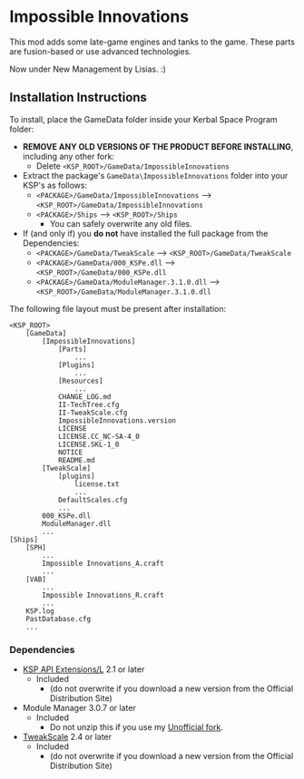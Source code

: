 # Impossible Innovations

This mod adds some late-game engines and tanks to the game. These parts are fusion-based or use advanced technologies.

Now under New Management by Lisias. :)


## Installation Instructions

To install, place the GameData folder inside your Kerbal Space Program folder:

* **REMOVE ANY OLD VERSIONS OF THE PRODUCT BEFORE INSTALLING**, including any other fork:
	+ Delete `<KSP_ROOT>/GameData/ImpossibleInnovations`
* Extract the package's `GameData\ImpossibleInnovations` folder into your KSP's as follows:
	+ `<PACKAGE>/GameData/ImpossibleInnovations` --> `<KSP_ROOT>/GameData/ImpossibleInnovations`
	+ `<PACKAGE>/Ships` --> `<KSP_ROOT>/Ships`
		- You can safely overwrite any old files.
* If (and only if) you **do not** have installed the full package from the Dependencies:
	+ `<PACKAGE>/GameData/TweakScale` --> `<KSP_ROOT>/GameData/TweakScale`
	+ `<PACKAGE>/GameData/000_KSPe.dll` --> `<KSP_ROOT>/GameData/000_KSPe.dll`
	+ `<PACKAGE>/GameData/ModuleManager.3.1.0.dll` --> `<KSP_ROOT>/GameData/ModuleManager.3.1.0.dll`

The following file layout must be present after installation:

```
<KSP_ROOT>
	[GameData]
		[ImpossibleInnovations]
			[Parts]
				...
			[Plugins]
				...
			[Resources]
				...
			CHANGE_LOG.md
			II-TechTree.cfg
			II-TweakScale.cfg
			ImpossibleInnovations.version
			LICENSE
			LICENSE.CC_NC-SA-4_0
			LICENSE.SKL-1_0
			NOTICE
			README.md
		[TweakScale]
			[plugins]
				license.txt
				...
			DefaultScales.cfg
			...
		000_KSPe.dll
		ModuleManager.dll
		...
[Ships]
	[SPH]
		...
		Impossible Innovations_A.craft
		...
	[VAB]
		...
		Impossible Innovations_R.craft
		...
	KSP.log
	PastDatabase.cfg
	...
```


### Dependencies

* [KSP API Extensions/L](https://github.com/net-lisias-ksp/KSPAPIExtensions) 2.1 or later
	+ Included
		- (do not overwrite if you download a new version from the Official Distribution Site)
* Module Manager 3.0.7 or later
	+ Included
		- Do not unzip this if you use my [Unofficial fork](https://github.com/net-lisias-kspu/ModuleManager). 
* [TweakScale](https://github.com/net-lisias-ksp/TweakScale) 2.4 or later
	+ Included
		- (do not overwrite if you download a new version from the Official Distribution Site)

